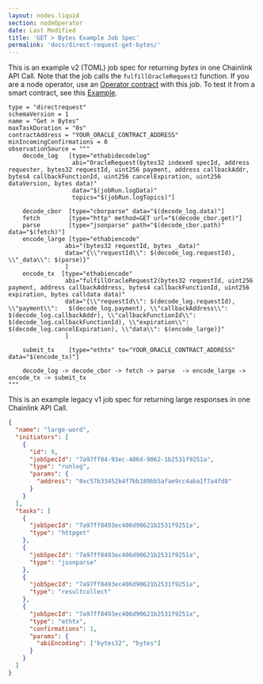 ```yaml
---
layout: nodes.liquid
section: nodeOperator
date: Last Modified
title: 'GET > Bytes Example Job Spec'
permalink: 'docs/direct-request-get-bytes/'
---
```


This is an example v2 (TOML) job spec for returning _bytes_ in one Chainlink API Call. Note that the job calls the `fulfillOracleRequest2` function. If you are a node operator, use an [Operator contract](https://github.com/smartcontractkit/chainlink/blob/develop/contracts/src/v0.7/Operator.sol) with this job.
To test it from a smart contract, see this [Example](/docs/any-api/get-request/examples/large-responses/).

```jpv2
type = "directrequest"
schemaVersion = 1
name = "Get > Bytes"
maxTaskDuration = "0s"
contractAddress = "YOUR_ORACLE_CONTRACT_ADDRESS"
minIncomingConfirmations = 0
observationSource = """
    decode_log   [type="ethabidecodelog"
                  abi="OracleRequest(bytes32 indexed specId, address requester, bytes32 requestId, uint256 payment, address callbackAddr, bytes4 callbackFunctionId, uint256 cancelExpiration, uint256 dataVersion, bytes data)"
                  data="$(jobRun.logData)"
                  topics="$(jobRun.logTopics)"]

    decode_cbor  [type="cborparse" data="$(decode_log.data)"]
    fetch        [type="http" method=GET url="$(decode_cbor.get)"]
    parse        [type="jsonparse" path="$(decode_cbor.path)" data="$(fetch)"]
    encode_large [type="ethabiencode"
                abi="(bytes32 requestId, bytes _data)"
                data="{\\"requestId\\": $(decode_log.requestId), \\"_data\\": $(parse)}"
                ]
    encode_tx  [type="ethabiencode"
                abi="fulfillOracleRequest2(bytes32 requestId, uint256 payment, address callbackAddress, bytes4 callbackFunctionId, uint256 expiration, bytes calldata data)"
                data="{\\"requestId\\": $(decode_log.requestId), \\"payment\\":   $(decode_log.payment), \\"callbackAddress\\": $(decode_log.callbackAddr), \\"callbackFunctionId\\": $(decode_log.callbackFunctionId), \\"expiration\\": $(decode_log.cancelExpiration), \\"data\\": $(encode_large)}"
                ]

    submit_tx    [type="ethtx" to="YOUR_ORACLE_CONTRACT_ADDRESS" data="$(encode_tx)"]

    decode_log -> decode_cbor -> fetch -> parse  -> encode_large -> encode_tx -> submit_tx
"""

```

This is an example legacy v1 job spec for returning large responses in one Chainlink API Call.

```json
{
  "name": "large-word",
  "initiators": [
    {
      "id": 9,
      "jobSpecId": "7a97ff84-93ec-406d-9062-1b2531f9251a",
      "type": "runlog",
      "params": {
        "address": "0xc57b33452b4f7bb189bb5afae9cc4aba1f7a4fd8"
      }
    }
  ],
  "tasks": [
    {
      "jobSpecId": "7a97ff8493ec406d90621b2531f9251a",
      "type": "httpget"
    },
    {
      "jobSpecId": "7a97ff8493ec406d90621b2531f9251a",
      "type": "jsonparse"
    },
    {
      "jobSpecId": "7a97ff8493ec406d90621b2531f9251a",
      "type": "resultcollect"
    },
    {
      "jobSpecId": "7a97ff8493ec406d90621b2531f9251a",
      "type": "ethtx",
      "confirmations": 1,
      "params": {
        "abiEncoding": ["bytes32", "bytes"]
      }
    }
  ]
}
```
